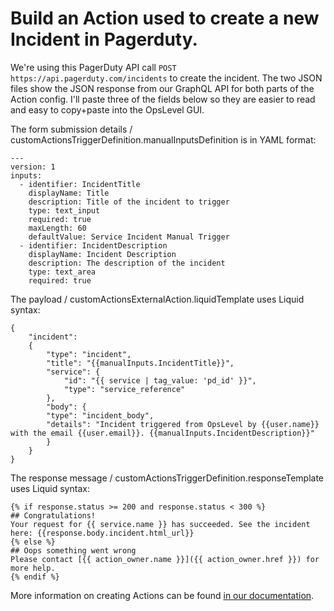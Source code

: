 # Build an Action used to create a new Incident in Pagerduty.

We're using this PagerDuty API call `POST https://api.pagerduty.com/incidents` to create the incident. The two JSON files show the JSON response from our GraphQL API for both parts of the Action config. I'll paste three of the fields below so they are easier to read and easy to copy+paste into the OpsLevel GUI.

The form submission details / customActionsTriggerDefinition.manualInputsDefinition is in YAML format:

```
---
version: 1
inputs:
  - identifier: IncidentTitle
    displayName: Title
    description: Title of the incident to trigger
    type: text_input
    required: true
    maxLength: 60
    defaultValue: Service Incident Manual Trigger
  - identifier: IncidentDescription
    displayName: Incident Description
    description: The description of the incident
    type: text_area
    required: true
```

The payload / customActionsExternalAction.liquidTemplate uses Liquid syntax:

```
{
    "incident":
    {
        "type": "incident",
        "title": "{{manualInputs.IncidentTitle}}",
        "service": {
            "id": "{{ service | tag_value: 'pd_id' }}",
            "type": "service_reference"
        },
        "body": {
        "type": "incident_body",
        "details": "Incident triggered from OpsLevel by {{user.name}} with the email {{user.email}}. {{manualInputs.IncidentDescription}}"
        }
    }
}
```

The response message / customActionsTriggerDefinition.responseTemplate uses Liquid syntax:

```
{% if response.status >= 200 and response.status < 300 %}
## Congratulations!
Your request for {{ service.name }} has succeeded. See the incident here: {{response.body.incident.html_url}}
{% else %}
## Oops something went wrong
Please contact [{{ action_owner.name }}]({{ action_owner.href }}) for more help.
{% endif %}
```


More information on creating Actions can be found [in our documentation](https://docs.opslevel.com/docs/getting-started-with-custom-actions).
